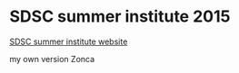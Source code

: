 # SDSC summer institute 2015

[SDSC summer institute website](https://www.eiseverywhere.com/ehome/125694)

my own version Zonca
